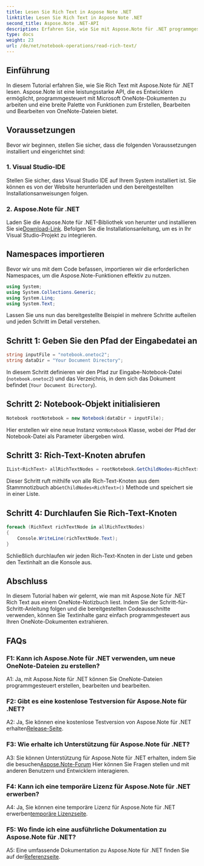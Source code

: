 ```yaml
---
title: Lesen Sie Rich Text in Aspose Note .NET
linktitle: Lesen Sie Rich Text in Aspose Note .NET
second_title: Aspose.Note .NET-API
description: Erfahren Sie, wie Sie mit Aspose.Note für .NET programmgesteuert Rich Text aus OneNote-Notizbüchern lesen. Folgen Sie unserer Schritt-für-Schritt-Anleitung für eine einfache Integration.
type: docs
weight: 23
url: /de/net/notebook-operations/read-rich-text/
---
```

## Einführung

In diesem Tutorial erfahren Sie, wie Sie Rich Text mit Aspose.Note für .NET lesen. Aspose.Note ist eine leistungsstarke API, die es Entwicklern ermöglicht, programmgesteuert mit Microsoft OneNote-Dokumenten zu arbeiten und eine breite Palette von Funktionen zum Erstellen, Bearbeiten und Bearbeiten von OneNote-Dateien bietet.

## Voraussetzungen

Bevor wir beginnen, stellen Sie sicher, dass die folgenden Voraussetzungen installiert und eingerichtet sind:

### 1. Visual Studio-IDE

Stellen Sie sicher, dass Visual Studio IDE auf Ihrem System installiert ist. Sie können es von der Website herunterladen und den bereitgestellten Installationsanweisungen folgen.

### 2. Aspose.Note für .NET

 Laden Sie die Aspose.Note für .NET-Bibliothek von herunter und installieren Sie sie[Download-Link](https://releases.aspose.com/note/net/). Befolgen Sie die Installationsanleitung, um es in Ihr Visual Studio-Projekt zu integrieren.

## Namespaces importieren

Bevor wir uns mit dem Code befassen, importieren wir die erforderlichen Namespaces, um die Aspose.Note-Funktionen effektiv zu nutzen.

```csharp
using System;
using System.Collections.Generic;
using System.Linq;
using System.Text;
```

Lassen Sie uns nun das bereitgestellte Beispiel in mehrere Schritte aufteilen und jeden Schritt im Detail verstehen.

## Schritt 1: Geben Sie den Pfad der Eingabedatei an

```csharp
string inputFile = "notebook.onetoc2";
string dataDir = "Your Document Directory";
```

In diesem Schritt definieren wir den Pfad zur Eingabe-Notebook-Datei (`notebook.onetoc2`) und das Verzeichnis, in dem sich das Dokument befindet (`Your Document Directory`).

## Schritt 2: Notebook-Objekt initialisieren

```csharp
Notebook rootNotebook = new Notebook(dataDir + inputFile);
```

 Hier erstellen wir eine neue Instanz von`Notebook` Klasse, wobei der Pfad der Notebook-Datei als Parameter übergeben wird.

## Schritt 3: Rich-Text-Knoten abrufen

```csharp
IList<RichText> allRichTextNodes = rootNotebook.GetChildNodes<RichText>();
```

 Dieser Schritt ruft mithilfe von alle Rich-Text-Knoten aus dem Stammnotizbuch ab`GetChildNodes<RichText>()` Methode und speichert sie in einer Liste.

## Schritt 4: Durchlaufen Sie Rich-Text-Knoten

```csharp
foreach (RichText richTextNode in allRichTextNodes)
{
    Console.WriteLine(richTextNode.Text);
}
```

Schließlich durchlaufen wir jeden Rich-Text-Knoten in der Liste und geben den Textinhalt an die Konsole aus.

## Abschluss

In diesem Tutorial haben wir gelernt, wie man mit Aspose.Note für .NET Rich Text aus einem OneNote-Notizbuch liest. Indem Sie der Schritt-für-Schritt-Anleitung folgen und die bereitgestellten Codeausschnitte verwenden, können Sie Textinhalte ganz einfach programmgesteuert aus Ihren OneNote-Dokumenten extrahieren.

## FAQs

### F1: Kann ich Aspose.Note für .NET verwenden, um neue OneNote-Dateien zu erstellen?

A1: Ja, mit Aspose.Note für .NET können Sie OneNote-Dateien programmgesteuert erstellen, bearbeiten und bearbeiten.

### F2: Gibt es eine kostenlose Testversion für Aspose.Note für .NET?

 A2: Ja, Sie können eine kostenlose Testversion von Aspose.Note für .NET erhalten[Release-Seite](https://releases.aspose.com/).

### F3: Wie erhalte ich Unterstützung für Aspose.Note für .NET?

 A3: Sie können Unterstützung für Aspose.Note für .NET erhalten, indem Sie die besuchen[Aspose.Note-Forum](https://forum.aspose.com/c/note/28) Hier können Sie Fragen stellen und mit anderen Benutzern und Entwicklern interagieren.

### F4: Kann ich eine temporäre Lizenz für Aspose.Note für .NET erwerben?

 A4: Ja, Sie können eine temporäre Lizenz für Aspose.Note für .NET erwerben[temporäre Lizenzseite](https://purchase.aspose.com/temporary-license/).

### F5: Wo finde ich eine ausführliche Dokumentation zu Aspose.Note für .NET?

 A5: Eine umfassende Dokumentation zu Aspose.Note für .NET finden Sie auf der[Referenzseite](https://reference.aspose.com/note/net/).